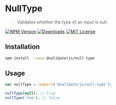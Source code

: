 # NullType

> Validates whether the type of an input is null.

[![NPM Version](https://img.shields.io/npm/v/@validatorjs/null-type.svg)](https://www.npmjs.com/package/@validatorjs/null-type)
[![Downloads](https://img.shields.io/npm/dt/@validatorjs/null-type.svg)](https://www.npmjs.com/package/@validatorjs/null-type)
[![MIT License](https://img.shields.io/npm/l/@validatorjs/null-type.svg)](../../LICENSE)

## Installation

```bash
npm install --save @validatorjs/null-type
```

## Usage

```js
var nullType = require('@validatorjs/null-type');

nullType(null); // true
nullType('foo'); // false
```
